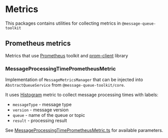 # Metrics

This packages contains utilities for collecting metrics in `@message-queue-toolkit`

## Prometheus metrics

Metrics that use [Prometheus](https://prometheus.io/) toolkit and [prom-client](https://github.com/siimon/prom-client) library

### MessageProcessingTimePrometheusMetric

Implementation of `MessageMetricsManager` that can be injected into `AbstractQueueService` from `@message-queue-toolkit/core`.

It uses [Histogram](https://prometheus.io/docs/concepts/metric_types/#histogram) metric to collect message processing times with labels:
- `messageType` - message type
- `version` - message version
- `queue` - name of the queue or topic
- `result` - processing result

See [MessageProcessingTimePrometheusMetric.ts](lib/prometheus/MessageProcessingTimePrometheusMetric.ts) for available parameters.
